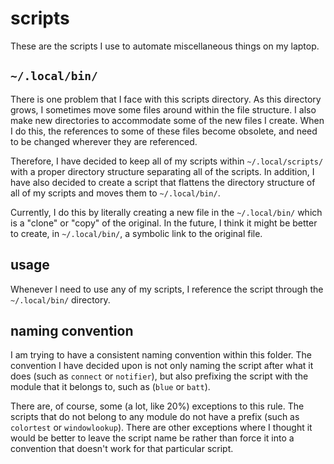 
# scripts

These are the scripts I use to automate miscellaneous things on my laptop.

## `~/.local/bin/`

There is one problem that I face with this scripts directory.
As this directory grows, I sometimes move some files around within the file structure.
I also make new directories to accommodate some of the new files I create.
When I do this, the references to some of these files become obsolete, and need to be changed wherever they are referenced.

Therefore, I have decided to keep all of my scripts within `~/.local/scripts/` with a proper directory structure separating all of the scripts.
In addition, I have also decided to create a script that flattens the directory structure of all of my scripts and moves them to `~/.local/bin/`.

Currently, I do this by literally creating a new file in the `~/.local/bin/` which is a "clone" or "copy" of the original.
In the future, I think it might be better to create, in `~/.local/bin/`, a symbolic link to the original file.

## usage

Whenever I need to use any of my scripts, I reference the script through the `~/.local/bin/` directory.

## naming convention

I am trying to have a consistent naming convention within this folder.
The convention I have decided upon is not only naming the script after what it does (such as `connect` or `notifier`), but also prefixing the script with the module that it belongs to, such as (`blue` or `batt`).

There are, of course, some (a lot, like 20%) exceptions to this rule.
The scripts that do not belong to any module do not have a prefix (such as `colortest` or `windowlookup`).
There are other exceptions where I thought it would be better to leave the script name be rather than force it into a convention that doesn't work for that particular script.

